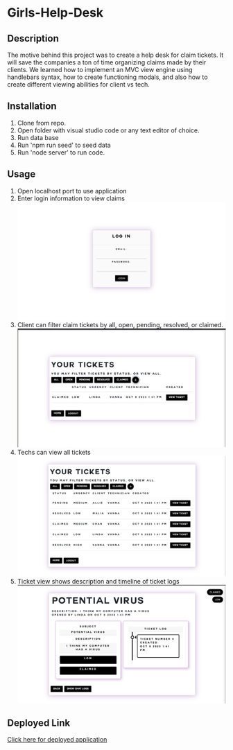 # Girls-Help-Desk

## Description
The motive behind this project was to create a help desk for claim tickets. It will save the companies a ton of time organizing claims made by their clients. We learned how to implement an MVC view engine using handlebars syntax, how to create functioning modals, and also how to create different viewing abilities for client vs tech. 
 
## Installation
1. Clone from repo.
2. Open folder with visual studio code or any text editor of choice.
3. Run data base
4. Run 'npm run seed' to seed data
5. Run 'node server' to run code.

## Usage
1. Open localhost port to use application
2. Enter login information to view claims
![Screenshot of login screen](./public/assets/images/LoginView.png)
3. Client can filter claim tickets by all, open, pending, resolved, or claimed.
![Screenshot of client view](./public/assets/images/ClientView.png)
4. Techs can view all tickets
![Screenshot of tech view](./public/assets/images/TechView.png)
5. Ticket view shows description and timeline of ticket logs
![Screenshot of ticket view](./public/assets/images/TicketView.png)

## Deployed Link
[Click here for deployed application]()
